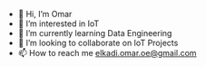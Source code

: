 - 👋 Hi, I’m Omar
- 👀 I’m interested in IoT
- 🌱 I’m currently learning Data Engineering
- 💞️ I’m looking to collaborate on IoT Projects
- 📫 How to reach me elkadi.omar.oe@gmail.com

<!---
OmarElkadi2020/OmarElkadi2020 is a ✨ special ✨ repository because its `README.md` (this file) appears on your GitHub profile.
You can click the Preview link to take a look at your changes.
--->
